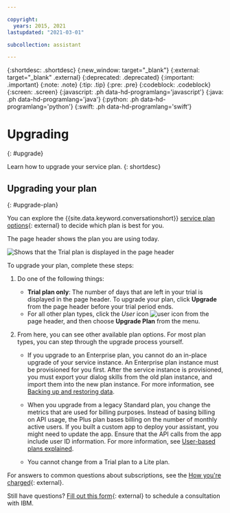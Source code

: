 ```yaml
---

copyright:
  years: 2015, 2021
lastupdated: "2021-03-01"

subcollection: assistant

---
```


{:shortdesc: .shortdesc}
{:new_window: target="_blank"}
{:external: target="_blank" .external}
{:deprecated: .deprecated}
{:important: .important}
{:note: .note}
{:tip: .tip}
{:pre: .pre}
{:codeblock: .codeblock}
{:screen: .screen}
{:javascript: .ph data-hd-programlang='javascript'}
{:java: .ph data-hd-programlang='java'}
{:python: .ph data-hd-programlang='python'}
{:swift: .ph data-hd-programlang='swift'}

# Upgrading
{: #upgrade}

Learn how to upgrade your service plan.
{: shortdesc}

## Upgrading your plan
{: #upgrade-plan}

You can explore the {{site.data.keyword.conversationshort}} [service plan options](https://www.ibm.com/cloud/watson-assistant/pricing/){: external} to decide which plan is best for you.

The page header shows the plan you are using today.

![Shows that the Trial plan is displayed in the page header](images/plan-in-header.png)

To upgrade your plan, complete these steps:

1. Do one of the following things:

   - **Trial plan only**: The number of days that are left in your trial is displayed in the page header. To upgrade your plan, click **Upgrade** from the page header before your trial period ends.
   - For all other plan types, click the *User* icon ![user icon](images/user-icon.png) from the page header, and then choose **Upgrade Plan** from the menu.

1. From here, you can see other available plan options. For most plan types, you can step through the upgrade process yourself.

    - If you upgrade to an Enterprise plan, you cannot do an in-place upgrade of your service instance. An Enterprise plan instance must be provisioned for you first. After the service instance is provisioned, you must export your dialog skills from the old plan instance, and import them into the new plan instance. For more information, see [Backing up and restoring data](/docs/assistant?topic=assistant-backup).

    - When you upgrade from a legacy Standard plan, you change the metrics that are used for billing purposes. Instead of basing billing on API usage, the Plus plan bases billing on the number of monthly active users. If you built a custom app to deploy your assistant, you might need to update the app. Ensure that the API calls from the app include user ID information. For more information, see [User-based plans explained](/docs/assistant?topic=assistant-services-information#services-information-user-based-plans).

    - You cannot change from a Trial plan to a Lite plan.

For answers to common questions about subscriptions, see the [How you're charged](/docs/billing-usage?topic=billing-usage-charges){: external}.

Still have questions? [Fill out this form](https://cloud.ibm.com/docs/assistant?topic=assistant-upgrade&focusArea=CDP%20-%20DataAI%20-%20Watson%20Assistant%20CSM&schedulerform){: external} to schedule a consultation with IBM.
